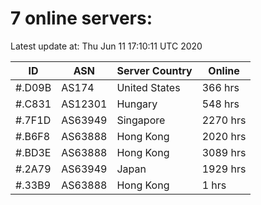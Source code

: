 # 7 online servers:

Latest update at: Thu Jun 11 17:10:11 UTC 2020

| ID | ASN | Server Country | Online |
| -- | --- | -------------- | ------ |
| #.D09B | AS174 | United States | 366 hrs |
| #.C831 | AS12301 | Hungary | 548 hrs |
| #.7F1D | AS63949 | Singapore | 2270 hrs |
| #.B6F8 | AS63888 | Hong Kong | 2020 hrs |
| #.BD3E | AS63888 | Hong Kong | 3089 hrs |
| #.2A79 | AS63949 | Japan | 1929 hrs |
| #.33B9 | AS63888 | Hong Kong | 1 hrs |

